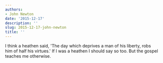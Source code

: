```yaml
---
authors:
- John Newton
date: '2015-12-17'
description: ''
slug: 2015-12-17-john-newton
title: ''
---
```

I think a heathen said, 'The day which deprives a man of his liberty, robs him of half his virtues.' If I was a heathen I should say so too. But the gospel teaches me otherwise.



